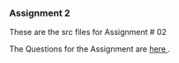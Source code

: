 ### Assignment 2

These are the src files for Assignment # 02

The Questions for the Assignment are <a href="https://github.com/shahzaibk23/Functional-Programming-Scala/blob/master/assignment2/Learning%20journey-02%20(Assignment-02).pdf"> here </a>.